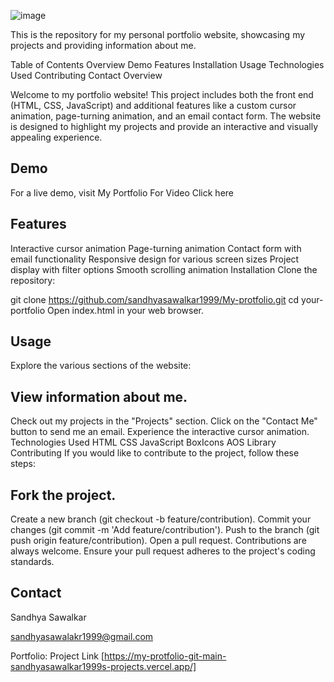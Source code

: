 ![image](https://github.com/user-attachments/assets/3c465957-38b3-4cdd-abdb-47c876f9955e)



This is the repository for my personal portfolio website, showcasing my projects and providing information about me.


Table of Contents
Overview
Demo
Features
Installation
Usage
Technologies Used
Contributing
Contact
Overview

Welcome to my portfolio website! This project includes both the front end (HTML, CSS, JavaScript) and additional features like a custom cursor animation, page-turning animation, and an email contact form. The website is designed to highlight my projects and provide an interactive and visually appealing experience.

## Demo
For a live demo, visit My Portfolio
For Video Click here

## Features
Interactive cursor animation
Page-turning animation
Contact form with email functionality
Responsive design for various screen sizes
Project display with filter options
Smooth scrolling animation
Installation
Clone the repository:

git clone https://github.com/sandhyasawalkar1999/My-protfolio.git
cd your-portfolio 
Open index.html in your web browser.

## Usage
Explore the various sections of the website:

## View information about me.
Check out my projects in the "Projects" section.
Click on the "Contact Me" button to send me an email.
Experience the interactive cursor animation.
Technologies Used
HTML
CSS
JavaScript
BoxIcons
AOS Library
Contributing
If you would like to contribute to the project, follow these steps:

## Fork the project.
Create a new branch (git checkout -b feature/contribution).
Commit your changes (git commit -m 'Add feature/contribution').
Push to the branch (git push origin feature/contribution).
Open a pull request.
Contributions are always welcome. Ensure your pull request adheres to the project's coding standards.

## Contact
Sandhya Sawalkar

sandhyasawalakr1999@gmail.com

Portfolio: Project Link [https://my-protfolio-git-main-sandhyasawalkar1999s-projects.vercel.app/]
